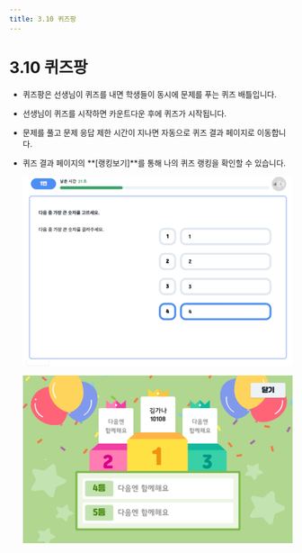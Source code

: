 ```yaml
---
title: 3.10 퀴즈팡
---
```

# 3.10 퀴즈팡

* 퀴즈팡은 선생님이 퀴즈를 내면 학생들이 동시에 문제를 푸는 퀴즈 배틀입니다.
* 선생님이 퀴즈를 시작하면 카운트다운 후에 퀴즈가 시작됩니다.
* 문제를 풀고 문제 응답 제한 시간이 지나면 자동으로 퀴즈 결과 페이지로 이동합니다.
* 퀴즈 결과 페이지의 **\[랭킹보기]**를 통해 나의 퀴즈 랭킹을 확인할 수 있습니다.

  ![](/img/student_3-10_01.jpg)

  ![](/img/student_3-10_02.jpg)

